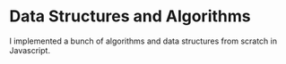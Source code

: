# Data Structures and Algorithms

I implemented a bunch of algorithms and data structures from scratch in Javascript.